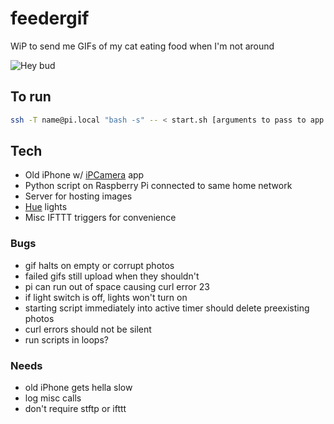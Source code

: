 # feedergif

WiP to send me GIFs of my cat eating food when I'm not around

![Hey bud](http://rocktronica.github.io/feedergif/1450364853.gif)

## To run

``` bash
ssh -T name@pi.local "bash -s" -- < start.sh [arguments to pass to app.py]
```

## Tech

- Old iPhone w/ [iPCamera](https://itunes.apple.com/us/app/ipcamera-high-end-network/id570912928?mt=8) app
- Python script on Raspberry Pi connected to same home network
- Server for hosting images
- [Hue](http://www2.meethue.com/en-us/products/) lights
- Misc IFTTT triggers for convenience

### Bugs

- gif halts on empty or corrupt photos
- failed gifs still upload when they shouldn't
- pi can run out of space causing curl error 23
- if light switch is off, lights won't turn on
- starting script immediately into active timer should delete preexisting photos
- curl errors should not be silent
- run scripts in loops?

### Needs

- old iPhone gets hella slow
- log misc calls
- don't require stftp or ifttt
